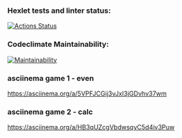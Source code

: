 ### Hexlet tests and linter status:
[![Actions Status](https://github.com/Deln0r/python-project-49/workflows/hexlet-check/badge.svg)](https://github.com/Deln0r/python-project-49/actions)
### Codeclimate Maintainability:
[![Maintainability](https://api.codeclimate.com/v1/badges/f0e79d67a1916cf0fb18/maintainability)](https://codeclimate.com/github/Deln0r/python-project-49/maintainability)
### asciinema game 1 - even
https://asciinema.org/a/5VPFJCGij3vJxI3jGDvhv37wm
### asciinema game 2 - calc
https://asciinema.org/a/HB3qUZcgVbdwsqyC5d4iv3Puw